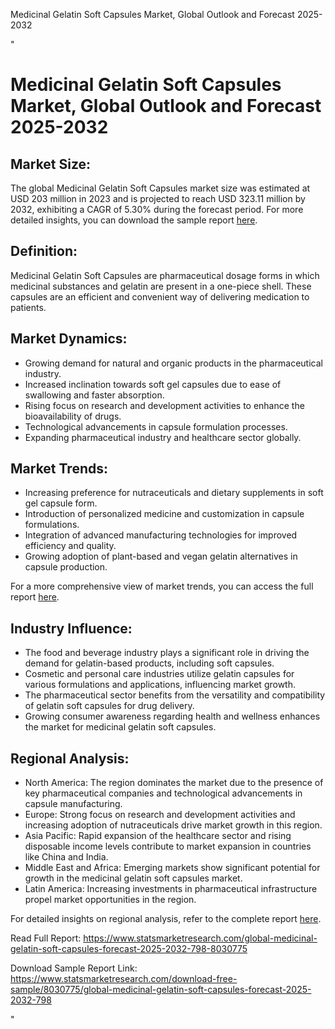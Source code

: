 Medicinal Gelatin Soft Capsules Market, Global Outlook and Forecast 2025-2032

"<!DOCTYPE html>
<html>
<head>
<title>Medicinal Gelatin Soft Capsules Market, Global Outlook and Forecast 2025-2032</title>
</head>
<body>

<h1>Medicinal Gelatin Soft Capsules Market, Global Outlook and Forecast 2025-2032</h1>

<h2>Market Size:</h2>
<p>The global Medicinal Gelatin Soft Capsules market size was estimated at USD 203 million in 2023 and is projected to reach USD 323.11 million by 2032, exhibiting a CAGR of 5.30% during the forecast period. For more detailed insights, you can download the sample report <a href='https://www.statsmarketresearch.com/download-free-sample/8030775/global-medicinal-gelatin-soft-capsules-forecast-2025-2032-798'>here</a>.</p>

<h2>Definition:</h2>
<p>Medicinal Gelatin Soft Capsules are pharmaceutical dosage forms in which medicinal substances and gelatin are present in a one-piece shell. These capsules are an efficient and convenient way of delivering medication to patients.</p>

<h2>Market Dynamics:</h2>
<ul>
<li>Growing demand for natural and organic products in the pharmaceutical industry.</li>
<li>Increased inclination towards soft gel capsules due to ease of swallowing and faster absorption.</li>
<li>Rising focus on research and development activities to enhance the bioavailability of drugs.</li>
<li>Technological advancements in capsule formulation processes.</li>
<li>Expanding pharmaceutical industry and healthcare sector globally.</li>
</ul>

<h2>Market Trends:</h2>
<ul>
<li>Increasing preference for nutraceuticals and dietary supplements in soft gel capsule form.</li>
<li>Introduction of personalized medicine and customization in capsule formulations.</li>
<li>Integration of advanced manufacturing technologies for improved efficiency and quality.</li>
<li>Growing adoption of plant-based and vegan gelatin alternatives in capsule production.</li>
</ul>
<p>For a more comprehensive view of market trends, you can access the full report <a href='https://www.statsmarketresearch.com/global-medicinal-gelatin-soft-capsules-forecast-2025-2032-798-8030775'>here</a>.</p>

<h2>Industry Influence:</h2>
<ul>
<li>The food and beverage industry plays a significant role in driving the demand for gelatin-based products, including soft capsules.</li>
<li>Cosmetic and personal care industries utilize gelatin capsules for various formulations and applications, influencing market growth.</li>
<li>The pharmaceutical sector benefits from the versatility and compatibility of gelatin soft capsules for drug delivery.</li>
<li>Growing consumer awareness regarding health and wellness enhances the market for medicinal gelatin soft capsules.</li>
</ul>

<h2>Regional Analysis:</h2>
<ul>
<li>North America: The region dominates the market due to the presence of key pharmaceutical companies and technological advancements in capsule manufacturing.</li>
<li>Europe: Strong focus on research and development activities and increasing adoption of nutraceuticals drive market growth in this region.</li>
<li>Asia Pacific: Rapid expansion of the healthcare sector and rising disposable income levels contribute to market expansion in countries like China and India.</li>
<li>Middle East and Africa: Emerging markets show significant potential for growth in the medicinal gelatin soft capsules market.</li>
<li>Latin America: Increasing investments in pharmaceutical infrastructure propel market opportunities in the region.</li>
</ul>
<p>For detailed insights on regional analysis, refer to the complete report <a href='https://www.statsmarketresearch.com/global-medicinal-gelatin-soft-capsules-forecast-2025-2032-798-8030775'>here</a>.</p>

<p>Read Full Report: <a href='https://www.statsmarketresearch.com/global-medicinal-gelatin-soft-capsules-forecast-2025-2032-798-8030775'>https://www.statsmarketresearch.com/global-medicinal-gelatin-soft-capsules-forecast-2025-2032-798-8030775</a></p>

<p>Download Sample Report Link: <a href='https://www.statsmarketresearch.com/download-free-sample/8030775/global-medicinal-gelatin-soft-capsules-forecast-2025-2032-798'>https://www.statsmarketresearch.com/download-free-sample/8030775/global-medicinal-gelatin-soft-capsules-forecast-2025-2032-798</a></p>

</body>
</html>"
